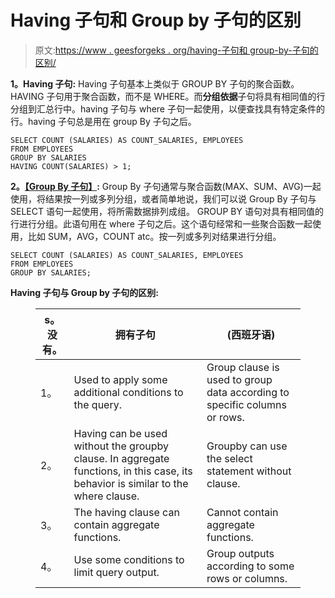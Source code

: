 # Having 子句和 Group by 子句的区别

> 原文:[https://www . geesforgeks . org/having-子句和 group-by-子句的区别/](https://www.geeksforgeeks.org/difference-between-having-clause-and-group-by-clause/)

**1。Having 子句:**
Having 子句基本上类似于 GROUP BY 子句的聚合函数。HAVING 子句用于聚合函数，而不是 WHERE。而**分组依据**子句将具有相同值的行分组到汇总行中。having 子句与 where 子句一起使用，以便查找具有特定条件的行。having 子句总是用在 group By 子句之后。

```
SELECT COUNT (SALARIES) AS COUNT_SALARIES, EMPLOYEES
FROM EMPLOYEES
GROUP BY SALARIES
HAVING COUNT(SALARIES) > 1; 
```

**2。**[**【Group By 子句】**](https://www.geeksforgeeks.org/sql-group-by/)**:**
Group By 子句通常与聚合函数(MAX、SUM、AVG)一起使用，将结果按一列或多列分组，或者简单地说，我们可以说 Group By 子句与 SELECT 语句一起使用，将所需数据排列成组。
GROUP BY 语句对具有相同值的行进行分组。此语句用在 where 子句之后。这个语句经常和一些聚合函数一起使用，比如 SUM，AVG，COUNT atc。按一列或多列对结果进行分组。

```
SELECT COUNT (SALARIES) AS COUNT_SALARIES, EMPLOYEES
FROM EMPLOYEES
GROUP BY SALARIES; 
```

**Having 子句与 Group by 子句的区别:**

<figure class="table">

| s。没有。 | 拥有子句 | (西班牙语) |
| --- | --- | --- |
| 1。 | Used to apply some additional conditions to the query. | Group clause is used to group data according to specific columns or rows. |
| 2。 | Having can be used without the groupby clause. In aggregate functions, in this case, its behavior is similar to the where clause. | Groupby can use the select statement without clause. |
| 3。 | The having clause can contain aggregate functions. | Cannot contain aggregate functions. |
| 4。 | Use some conditions to limit query output. | Group outputs according to some rows or columns. |

</figure>